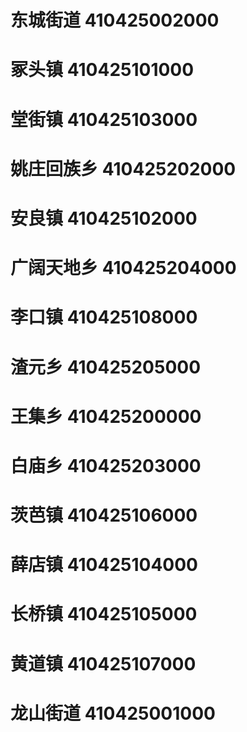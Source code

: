 # 东城街道 410425002000
# 冢头镇 410425101000
# 堂街镇 410425103000
# 姚庄回族乡 410425202000
# 安良镇 410425102000
# 广阔天地乡 410425204000
# 李口镇 410425108000
# 渣元乡 410425205000
# 王集乡 410425200000
# 白庙乡 410425203000
# 茨芭镇 410425106000
# 薛店镇 410425104000
# 长桥镇 410425105000
# 黄道镇 410425107000
# 龙山街道 410425001000
